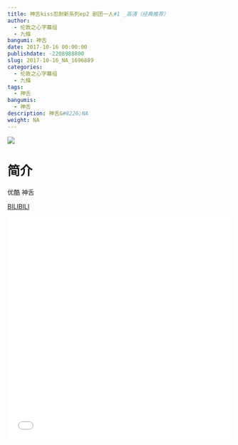 ```yaml
---
title: 神舌kiss忍耐新系列ep2 剧团一人#1 _高清（经典推荐）
author: 
  - 伦敦之心字幕组
  - 九條
bangumi: 神舌
date: 2017-10-16 00:00:00
publishdate: -2208988800
slug: 2017-10-16_NA_1696889
categories: 
  - 伦敦之心字幕组
  - 九條
tags: 
  - 神舌
bangumis: 
  - 神舌
description: 神舌&#8226;NA
weight: NA
---
```


![](https://i.imgur.com/jEC2WZh.png)

# 简介  
优酷 神舌

  [BILIBILI](https://www.bilibili.com/video/av1696889/)


  <iframe src="//www.bilibili.com/html/html5player.html?cid=2588539&aid=1696889" width="100%" height="500" frameborder="0" allowfullscreen="allowfullscreen"></iframe>
